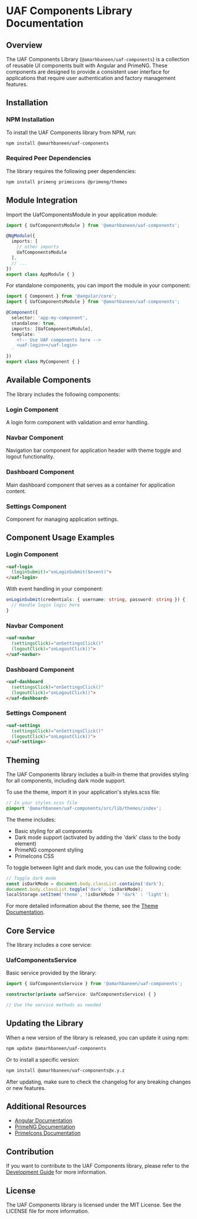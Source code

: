 # UAF Components Library Documentation

## Overview

The UAF Components Library (`@amarhbaneen/uaf-components`) is a collection of reusable UI components built with Angular and PrimeNG. These components are designed to provide a consistent user interface for applications that require user authentication and factory management features.

## Installation

### NPM Installation

To install the UAF Components library from NPM, run:

```bash
npm install @amarhbaneen/uaf-components
```

### Required Peer Dependencies

The library requires the following peer dependencies:

```bash
npm install primeng primeicons @primeng/themes
```

## Module Integration

Import the UafComponentsModule in your application module:

```typescript
import { UafComponentsModule } from '@amarhbaneen/uaf-components';

@NgModule({
  imports: [
    // other imports
    UafComponentsModule
  ],
  // ...
})
export class AppModule { }
```

For standalone components, you can import the module in your component:

```typescript
import { Component } from '@angular/core';
import { UafComponentsModule } from '@amarhbaneen/uaf-components';

@Component({
  selector: 'app-my-component',
  standalone: true,
  imports: [UafComponentsModule],
  template: `
    <!-- Use UAF components here -->
    <uaf-login></uaf-login>
  `
})
export class MyComponent { }
```

## Available Components

The library includes the following components:

### Login Component

A login form component with validation and error handling.

### Navbar Component

Navigation bar component for application header with theme toggle and logout functionality.

### Dashboard Component

Main dashboard component that serves as a container for application content.

### Settings Component

Component for managing application settings.

## Component Usage Examples

### Login Component

```html
<uaf-login 
  (loginSubmit)="onLoginSubmit($event)">
</uaf-login>
```

With event handling in your component:

```typescript
onLoginSubmit(credentials: { username: string, password: string }) {
  // Handle login logic here
}
```

### Navbar Component

```html
<uaf-navbar
  (settingsClick)="onSettingsClick()"
  (logoutClick)="onLogoutClick()">
</uaf-navbar>
```

### Dashboard Component

```html
<uaf-dashboard
  (settingsClick)="onSettingsClick()"
  (logoutClick)="onLogoutClick()">
</uaf-dashboard>
```

### Settings Component

```html
<uaf-settings
  (settingsClick)="onSettingsClick()"
  (logoutClick)="onLogoutClick()">
</uaf-settings>
```

## Theming

The UAF Components library includes a built-in theme that provides styling for all components, including dark mode support.

To use the theme, import it in your application's styles.scss file:

```scss
// In your styles.scss file
@import '@amarhbaneen/uaf-components/src/lib/themes/index';
```

The theme includes:
- Basic styling for all components
- Dark mode support (activated by adding the 'dark' class to the body element)
- PrimeNG component styling
- PrimeIcons CSS

To toggle between light and dark mode, you can use the following code:

```typescript
// Toggle dark mode
const isDarkMode = document.body.classList.contains('dark');
document.body.classList.toggle('dark', !isDarkMode);
localStorage.setItem('theme', !isDarkMode ? 'dark' : 'light');
```

For more detailed information about the theme, see the [Theme Documentation](./theme-documentation.md).

## Core Service

The library includes a core service:

### UafComponentsService

Basic service provided by the library:

```typescript
import { UafComponentsService } from '@amarhbaneen/uaf-components';

constructor(private uafService: UafComponentsService) { }

// Use the service methods as needed
```

## Updating the Library

When a new version of the library is released, you can update it using npm:

```bash
npm update @amarhbaneen/uaf-components
```

Or to install a specific version:

```bash
npm install @amarhbaneen/uaf-components@x.y.z
```

After updating, make sure to check the changelog for any breaking changes or new features.

## Additional Resources

- [Angular Documentation](https://angular.dev/)
- [PrimeNG Documentation](https://primeng.org/)
- [PrimeIcons Documentation](https://primeng.org/icons)

## Contribution

If you want to contribute to the UAF Components library, please refer to the [Development Guide](development-guide.md) for more information.

## License

The UAF Components library is licensed under the MIT License. See the LICENSE file for more information.
